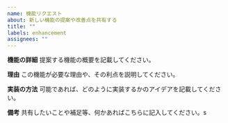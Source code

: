 ```yaml
---
name: 機能リクエスト
about: 新しい機能の提案や改善点を共有する
title: ""
labels: enhancement
assignees: ""
---
```


**機能の詳細**
提案する機能の概要を記載してください。

**理由**
この機能が必要な理由や、その利点を説明してください。

**実装の方法**
可能であれば、どのように実装するかのアイデアを記載してください。

**備考**
共有したいことや補足等、何かあればこちらに記入してください。s
